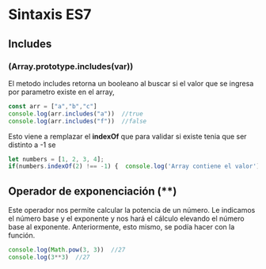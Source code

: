 # Sintaxis ES7

## Includes
### (Array.prototype.includes(var))
El metodo includes retorna un booleano al buscar si el valor que se ingresa por parametro existe en el array, 


```js 
const arr = ["a","b","c"]
console.log(arr.includes("a"))  //true
console.log(arr.includes("f"))  //false
```
Esto viene a remplazar el **indexOf** que para validar si existe tenia que ser distinto a -1 se

```js 
let numbers = [1, 2, 3, 4];
if(numbers.indexOf(2) !== -1) {  console.log('Array contiene el valor');}
```

## Operador de exponenciación (**)
Este operador nos permite calcular la potencia de un número. Le indicamos el número base y el exponente y nos hará el cálculo elevando el número base al exponente. Anteriormente, esto mismo, se podía hacer con la función.


```js 
console.log(Math.pow(3, 3))  //27
console.log(3**3)  //27
```